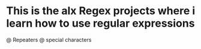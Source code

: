 # This is the alx Regex projects where i learn how to use regular expressions
@ Repeaters
@ special characters
